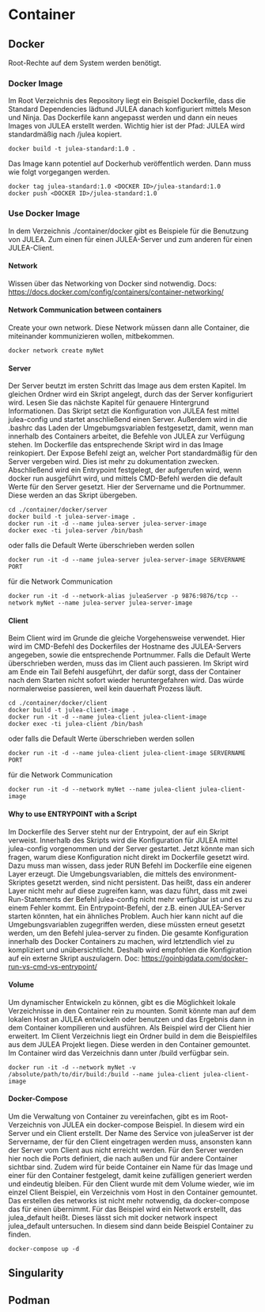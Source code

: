 # Container

## Docker

Root-Rechte auf dem System werden benötigt.

### Docker Image

Im Root Verzeichnis des Repository liegt ein Beispiel Dockerfile, dass die Standard Dependencies lädtund JULEA danach konfiguriert mittels Meson und Ninja. Das Dockerfile kann angepasst werden und dann ein neues Images von JULEA erstellt werden. Wichtig hier ist der Pfad: JULEA wird standardmäßig nach /julea kopiert.
```
docker build -t julea-standard:1.0 .
```

Das Image kann potentiel auf Dockerhub veröffentlich werden. Dann muss wie folgt vorgegangen werden.
```
docker tag julea-standard:1.0 <DOCKER ID>/julea-standard:1.0
docker push <DOCKER ID>/julea-standard:1.0
```

### Use Docker Image

In dem Verzeichnis ./container/docker gibt es Beispiele für die Benutzung von JULEA. Zum einen für einen JULEA-Server und zum anderen für einen JULEA-Client.

#### Network
Wissen über das Networking von Docker sind notwendig.
Docs: https://docs.docker.com/config/containers/container-networking/

#### Network Communication between containers
Create your own network. Diese Network müssen dann alle Container, die miteinander kommunizieren wollen, mitbekommen.

```
docker network create myNet
```

#### Server

Der Server beutzt im ersten Schritt das Image aus dem ersten Kapitel. Im gleichen Ordner wird ein Skript angelegt, durch das der Server konfiguriert wird. Lesen Sie das nächste Kapitel für genauere Hintergrund Informationen. Das Skript setzt die Konfiguration von JULEA fest mittel julea-config und startet anschließend einen Server. Außerdem wird in die .bashrc das Laden der Umgebumgsvariablen festgesetzt, damit, wenn man innerhalb des Containers arbeitet, die Befehle von JULEA zur Verfügung stehen. Im Dockerfile das entsprechende Skript wird in das Image reinkopiert. Der Expose Befehl zeigt an, welcher Port standardmäßig für den Server vergeben wird. Dies ist mehr zu dokumentation zwecken. Abschließend wird ein Entrypoint festgelegt, der aufgerufen wird, wenn docker run ausgeführt wird, und mittels CMD-Befehl werden die default Werte für den Server gesetzt. Hier der Servername und die Portnummer. Diese werden an das Skript übergeben.

```
cd ./container/docker/server
docker build -t julea-server-image .
docker run -it -d --name julea-server julea-server-image
docker exec -ti julea-server /bin/bash
```

oder falls die Default Werte überschrieben werden sollen
```
docker run -it -d --name julea-server julea-server-image SERVERNAME PORT
```

für die Network Communication
```
docker run -it -d --network-alias juleaServer -p 9876:9876/tcp --network myNet --name julea-server julea-server-image
```

#### Client
Beim Client wird im Grunde die gleiche Vorgehensweise verwendet. Hier wird im CMD-Befehl des Dockerfiles der Hostname des JULEA-Servers angegeben, sowie die entsprechende Portnummer. Falls die Default Werte überschrieben werden, muss das im Client auch passieren. Im Skript wird am Ende ein Tail Befehl ausgeführt, der dafür sorgt, dass der Container nach dem Starten nicht sofort wieder heruntergefahren wird. Das würde normalerweise passieren, weil kein dauerhaft Prozess läuft.

```
cd ./container/docker/client
docker build -t julea-client-image .
docker run -it -d --name julea-client julea-client-image
docker exec -ti julea-client /bin/bash
```

oder falls die Default Werte überschrieben werden sollen
```
docker run -it -d --name julea-client julea-client-image SERVERNAME PORT
```

für die Network Communication
```
docker run -it -d --network myNet --name julea-client julea-client-image
```

#### Why to use ENTRYPOINT with a Script
Im Dockerfile des Server steht nur der Entrypoint, der auf ein Skript verweist. Innerhalb des Skripts wird die Konfiguration für JULEA mittel julea-config vorgenommen und der Server gestartet. Jetzt könnte man sich fragen, warum diese Konfiguration nicht direkt im Dockerfile gesetzt wird. Dazu muss man wissen, dass jeder RUN Befehl im Dockerfile eine eigenen Layer erzeugt. Die Umgebungsvariablen, die mittels des environment-Skriptes gesetzt werden, sind nicht persistent. Das heißt, dass ein anderer Layer nicht mehr auf diese zugreifen kann, was dazu führt, dass mit zwei Run-Statements der Befehl julea-config nicht mehr verfügbar ist und es zu einem Fehler kommt. Ein Entrypoint-Befehl, der z.B. einen JULEA-Server starten könnten, hat ein ähnliches Problem. Auch hier kann nicht auf die Umgebungsvariablen zugegriffen werden, diese müssten erneut gesetzt werden, um den Befehl julea-server zu finden. Die gesamte Konfiguration innerhalb des Docker Containers zu machen, wird letztendlich viel zu kompliziert und unübersichtlicht. Deshalb wird empfohlen die Konfigiration auf ein externe Skript auszulagern.
Doc: https://goinbigdata.com/docker-run-vs-cmd-vs-entrypoint/

#### Volume
Um dynamischer Entwickeln zu können, gibt es die Möglichkeit lokale Verzeichnisse in den Container rein zu mounten. Somit könnte man auf dem lokalen Host an JULEA entwickeln oder benutzen und das Ergebnis dann in dem Container kompilieren und ausführen.
Als Beispiel wird der Client hier erweitert. Im Client Verzeichnis liegt ein Ordner build in dem die Beispielfiles aus dem JULEA Projekt liegen. Diese werden in den Container gemountet. Im Container wird das Verzeichnis dann unter /build verfügbar sein.

```
docker run -it -d --network myNet -v /absolute/path/to/dir/build:/build --name julea-client julea-client-image
```

#### Docker-Compose
Um die Verwaltung von Container zu vereinfachen, gibt es im Root-Verzeichnis von JULEA ein docker-compose Beispiel. In diesem wird ein Server und ein Client erstellt.
Der Name des Service von juleaServer ist der Servername, der für den Client eingetragen werden muss, ansonsten kann der Server vom Client aus nicht erreicht werden. Für den Server werden hier noch die Ports definiert, die nach außen und für andere Container sichtbar sind.
Zudem wird für beide Container ein Name für das Image und einer für den Container festgelegt, damit keine zufälligen generiert werden und eindeutig bleiben.
Für den Client wurde mit dem Volume wieder, wie im einzel Client Beispiel, ein Verzeichnis vom Host in den Container gemountet.
Das erstellen des networks ist nicht mehr notwendig, da docker-compose das für einen übernimmt. Für das Beispiel wird ein Network erstellt, das julea_default heißt. Dieses lässt sich mit docker network inspect julea_default untersuchen. In diesem sind dann beide Beispiel Container zu finden.

```
docker-compose up -d
```

## Singularity


## Podman
